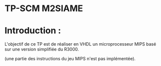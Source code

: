 # TP-SCM M2SIAME

# Introduction :

L'objectif de ce TP est de réaliser en VHDL un microprocesseur MIPS basé sur
une version simplifiée du R3000.

(une partie des instructions du jeu MIPS n'est pas
implémentée).
